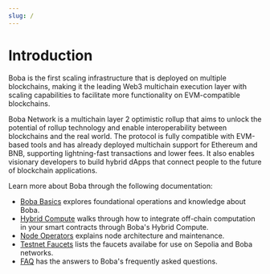 ```yaml
---
slug: /
---
```


# Introduction

Boba is the first scaling infrastructure that is deployed on multiple blockchains, making it the leading Web3 multichain execution layer with scaling capabilities to facilitate more functionality on EVM-compatible blockchains.

Boba Network is a multichain layer 2 optimistic rollup that aims to unlock the potential of rollup technology and enable interoperability between blockchains and the real world. The protocol is fully compatible with EVM-based tools and has already deployed multichain support for Ethereum and BNB, supporting lightning-fast transactions and lower fees. It also enables visionary developers to build hybrid dApps that connect people to the future of blockchain applications.

Learn more about Boba through the following documentation:

- [Boba Basics](./basics/basic-ops) explores foundational operations and knowledge about Boba.
- [Hybrid Compute](./hc/index) walks through how to integrate off-chain computation in your smart contracts through Boba's Hybrid Compute.
- [Node Operators](./node-operators/0_index.md) explains node architecture and maintenance.
- [Testnet Faucets](./faucets) lists the faucets availabe for use on Sepolia and Boba networks.
- [FAQ](./faq) has the answers to Boba's frequently asked questions.
